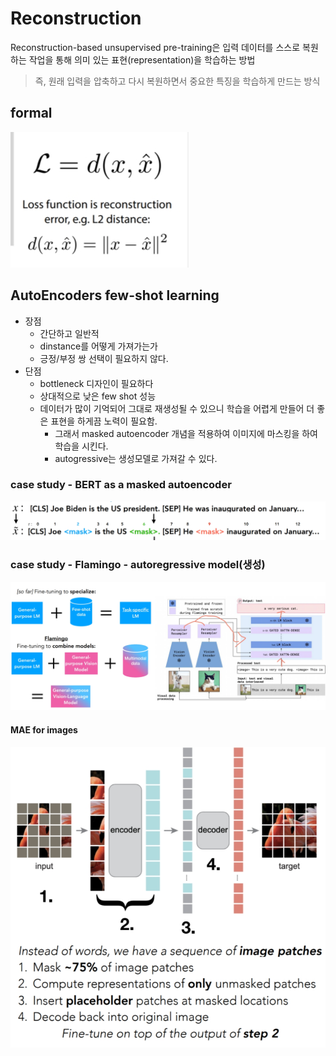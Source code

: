 # Reconstruction
Reconstruction-based unsupervised pre-training은 입력 데이터를 스스로 복원하는 작업을 통해 의미 있는 표현(representation)을 학습하는 방법
> 즉, 원래 입력을 압축하고 다시 복원하면서 중요한 특징을 학습하게 만드는 방식

## formal
![ReconstructionFormal.png](./images/ReconstructionFormal.png)

## AutoEncoders few-shot learning
- 장점
  - 간단하고 일반적
  - dinstance를 어떻게 가져가는가
  - 긍정/부정 쌍 선택이 필요하지 않다.
- 단점
  - bottleneck 디자인이 필요하다
  - 상대적으로 낮은 few shot 성능
  - 데이터가 많이 기억되어 그대로 재생성될 수 있으니 학습을 어렵게 만들어 더 좋은 표현을 하게끔 노력이 필요함.
    - 그래서 masked autoencoder 개념을 적용하여 이미지에 마스킹을 하여 학습을 시킨다.
    - autogressive는 생성모델로 가져갈 수 있다.

### case study - BERT as a masked autoencoder
![bert.png](./images/bert.png)

### case study - Flamingo - autoregressive model(생성)
![flamingo.png](./images/flamingo.png)

#### MAE for images
![mae.png](./images/mae.png)

